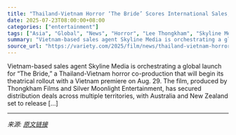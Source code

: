 ```yaml
---
title: "Thailand-Vietnam Horror ‘The Bride’ Scores International Sales, Sets Global Rollout (EXCLUSIVE)"
date: 2025-07-23T08:00:00+08:00
categories: ["entertainment"]
tags: ["Asia", "Global", "News", "Horror", "Lee Thongkham", "Skyline Media", "The Bride"]
summary: "Vietnam-based sales agent Skyline Media is orchestrating a global launch for &#8220;The Bride,&#8221; a Thailand-Vietnam horror co-production that will begin its theatrical rollout with a Vietnam prem"
source_url: "https://variety.com/2025/film/news/thailand-vietnam-horror-the-bride-global-rollout-1236466703/"
---
```


Vietnam-based sales agent Skyline Media is orchestrating a global launch for &#8220;The Bride,&#8221; a Thailand-Vietnam horror co-production that will begin its theatrical rollout with a Vietnam premiere on Aug. 29. The film, produced by Thongkham Films and Silver Moonlight Entertainment, has secured distribution deals across multiple territories, with Australia and New Zealand set to release [&#8230;]

---

*来源: [原文链接](https://variety.com/2025/film/news/thailand-vietnam-horror-the-bride-global-rollout-1236466703/)*
